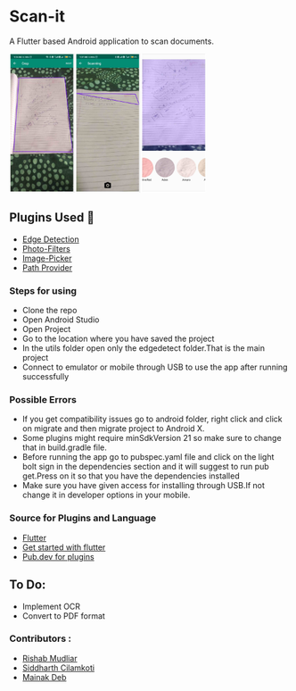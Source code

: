 # Scan-it
<p>A Flutter based Android application to scan documents.</p>
<img src ='https://github.com/Mainakdeb/Scan-it/blob/master/images/collage_3_compressed.jpg' width = 70%>

## Plugins Used :rocket: ##
<ul>
  <li><a href ='https://pub.dev/packages/edge_detection'>Edge Detection</a></li>
  <li><a href='https://pub.dev/packages/photofilters'>Photo-Filters</a></li>
  <li><a href='https://pub.dev/packages/image_picker'>Image-Picker</a></li>
  <li><a href='https://pub.dev/packages/path_provider'>Path Provider</a></li>
 </ul>
<h3> Steps for using</h3>
<ul>
  <li> Clone the repo</li>
  <li>Open Android Studio</li>
  <li>Open Project</li>
  <li>Go to the location where you have saved the project</li>
  <li>In the utils folder open only the edgedetect folder.That is the main project</li>
  <li>Connect to emulator or mobile through USB to use the app after running  successfully</li>
</ul>
<h3> Possible Errors </h3>
<ul>
  <li>If you get compatibility issues go to android folder, right click and click on migrate and then migrate project to Android X.</li>
  <li>Some plugins might require minSdkVersion 21 so make sure to change that in build.gradle file.</li>
  <li>Before running the app go to pubspec.yaml file and click on the light bolt sign in the dependencies section and it will suggest to run pub get.Press on it so that you have the dependencies installed</li>
  <li>Make sure you have given access for installing through USB.If not change it in developer options in your mobile.</li>
 </ul>
 <h3>Source for Plugins and Language</h3>
 <ul>
 <li><a href='https://flutter.dev/'>Flutter</a></li>
 <li><a href='https://flutter.dev/docs/get-started/install'>Get started with flutter</a></li>
 <li><a href='https://pub.dev/'>Pub.dev for plugins</a>
 </ul>
 
 ## To Do:
 * Implement OCR
 * Convert to PDF format

<h3>Contributors :</h3>
<ul>
  <li><a href='https://github.com/lazyCodes7'>Rishab Mudliar</a></li>
  <li><a href='https://github.com/siddharthc30'>Siddharth Cilamkoti</a></li>
  <li><a href='https://github.com/Mainakdeb'>Mainak Deb</a></li>
